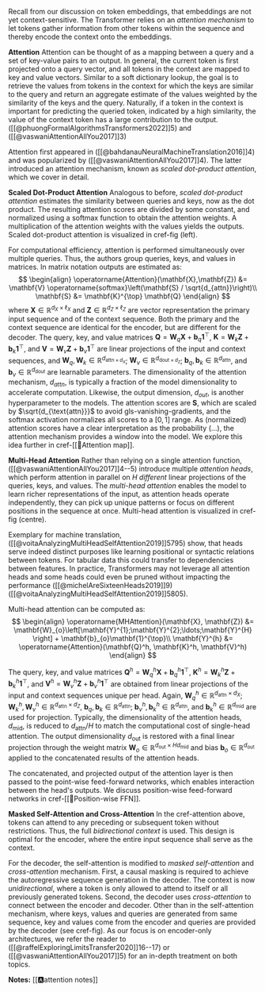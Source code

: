 Recall from our discussion on token embeddings, that embeddings are not yet context-sensitive. The Transformer relies on an *attention mechanism* to let tokens gather information from other tokens within the sequence and thereby encode the context onto the embeddings.

**Attention**
Attention can be thought of as a mapping between a query and a set of key-value pairs to an output. In general, the current token is first projected onto a query vector, and all tokens in the context are mapped to key and value vectors. Similar to a soft dictionary lookup, the goal is to retrieve the values from tokens in the context for which the keys are similar to the query and return an aggregate estimate of the values weighted by the similarity of the keys and the query. Naturally, if a token in the context is important for predicting the queried token, indicated by a high similarity, the value of the context token has a large contribution to the output.  ([[@phuongFormalAlgorithmsTransformers2022]]5) and ([[@vaswaniAttentionAllYou2017]]3)

Attention first appeared in ([[@bahdanauNeuralMachineTranslation2016]]4) and was popularized by ([[@vaswaniAttentionAllYou2017]]4). The latter introduced an attention mechanism, known as *scaled dot-product attention*, which we cover in detail.

**Scaled Dot-Product Attention**
Analogous to before, *scaled dot-product attention* estimates the similarity between queries and keys, now as the dot product. The resulting attention scores are divided by some constant, and normalized using a softmax function to obtain the attention weights. A multiplication of the attention weights with the values yields the outputs. Scaled dot-product attention is visualized in cref-fig (left).

For computational efficiency, attention is performed simultaneously over multiple queries. Thus, the authors group queries, keys, and values in matrices. In matrix notation outputs are estimated as:
$$
\begin{align}
\operatorname{Attention}(\mathbf{X},\mathbf{Z}) &= \mathbf{V} \operatorname{softmax}\left(\mathbf{S} / \sqrt{d_{attn}}\right)\\
 \mathbf{S} &= \mathbf{K}^{\top} \mathbf{Q}
\end{align}
$$
where $\mathbf{X} \in \mathbb{R}^{d_X\times \ell_X}$ and $\mathbf{Z} \in \mathbb{R}^{d_Z\times \ell_Z}$  are vector representation the primary input sequence and of the context sequence. Both the primary and the context sequence are identical for the encoder, but are different for the decoder. The query, key, and value matrices $\mathbf{Q}=\mathbf{W}_q \mathbf{X} + \mathbf{b}_q\mathbf{1}^{\top}$, $\mathbf{K}=\mathbf{W}_k \mathbf{Z} + \mathbf{b}_k\mathbf{1}^{\top}$, and $\mathbf{V}=\mathbf{W}_v \mathbf{Z} + \mathbf{b}_v\mathbf{1}^{\top}$ are linear projections of the input and context sequences, and $\mathbf{W}_q, \mathbf{W}_k \in \mathbb{R}^{d_{\mathrm{attn}\times d_{X}}}$; $\mathbf{W}_v \in \mathbb{R}^{d_{\mathrm{dout}\times d_{Z}}}$; $\mathbf{b}_q, \mathbf{b}_k \in \mathbb{R}^{d_{\mathrm{attn}}}$, and $\mathbf{b}_v \in \mathbb{R}^{d_{\mathrm{dout}}}$ are learnable parameters. The dimensionality of the attention mechanism, $d_{attn}$, is typically a fraction of the model dimensionality to accelerate computation. Likewise, the output dimension, $d_{out}$, is another hyperparameter to the models. The attention scores are $\mathbf{S}$, which are scaled by $\sqrt{d_{\text{attn}}}$ to avoid gls-vanishing-gradients, and the softmax activation normalizes all scores to a $[0,1]$ range. As (normalized) attention scores have a clear interpretation as the probability (...), the attention mechanism provides a window into the model. We explore this idea further in cref-[[🧭Attention map]].

**Multi-Head Attention**
Rather than relying on a single attention function, ([[@vaswaniAttentionAllYou2017]]4--5) introduce multiple *attention heads*, which perform attention in parallel on $H$ *different* linear projections of the queries, keys, and values. The *multi-head attention* enables the model to learn richer representations of the input, as attention heads operate independently, they can pick up unique patterns or focus on different positions in the sequence at once. Multi-head attention is visualized in cref-fig (centre).

Exemplary for machine translation, ([[@voitaAnalyzingMultiHeadSelfAttention2019]]5795) show, that heads serve indeed distinct purposes like learning positional or syntactic relations between tokens. For tabular data this could transfer to dependencies between features. In practice, Transformers may not leverage all attention heads and some heads could even be pruned without impacting the performance ([[@michelAreSixteenHeads2019]]9) ([[@voitaAnalyzingMultiHeadSelfAttention2019]]5805).

Multi-head attention can be computed as:
$$
\begin{align}
\operatorname{MHAttention}(\mathbf{X}, \mathbf{Z}) &= \mathbf{W}_{o}\left[\mathbf{Y}^{1};\mathbf{Y}^{2};\ldots;\mathbf{Y}^{H} \right] + \mathbf{b}_{o}\mathbf{1}^{\top}\\
\mathbf{Y}^{h} &= \operatorname{Attention}(\mathbf{Q}^h, \mathbf{K}^h, \mathbf{V}^h) 
\end{align}
$$

The query, key, and value matrices  $\mathbf{Q}^{h}=\mathbf{W}^h_q \mathbf{X} + \mathbf{b}^h_q\mathbf{1}^{\top}$, $\mathbf{K}^{h}=\mathbf{W}_k^h \mathbf{Z} + \mathbf{b}_k^h\mathbf{1}^{\top}$, and $\mathbf{V}^{h}=\mathbf{W}_v^h \mathbf{Z} + \mathbf{b}_v^h\mathbf{1}^{\top}$ are obtained from linear projections of the input and context sequences unique per head. Again, $\mathbf{W}^{h}_{q} \in \mathbb{R}^{d_{\mathrm{attn}}\times d_{X}}$; $\mathbf{W}^{h}_{k}, \mathbf{W}^{h}_{v} \in \mathbb{R}^{d_{\mathrm{attn}}\times d_Z}$, $\mathbf{b}_q, \mathbf{b}_k \in \mathbb{R}^{d_{\mathrm{attn}}}$; $\mathbf{b}^h_v, \mathbf{b}^h_k \in \mathbb{R}^{d_{\mathrm{attn}}}$, and $\mathbf{b}^h_k \in \mathbb{R}^{d_{\mathrm{mid}}}$ are used for projection. Typically, the dimensionality of the attention heads, $d_{\mathrm{mid}}$, is reduced to $d_{\mathrm{attn}} / H$ to match the computational cost of single-head attention. The output dimensionality $d_{\text{out}}$ is restored with a final linear projection through the weight matrix $\mathbf{W}_{o} \in \mathbb{R}^{d_{\mathrm{out}}\times Hd_{\mathrm{mid}}}$ and bias $\mathbf{b}_o \in \mathbb{R}^{d_{\mathrm{out}}}$ applied to the concatenated results of the attention heads. 

The concatenated, and projected output of the attention layer is then passed to the point-wise feed-forward networks, which enables interaction between the head's outputs. We discuss position-wise feed-forward networks in cref-[[🎱Position-wise FFN]].

**Masked Self-Attention and Cross-Attention**
In the cref-attention above, tokens can attend to any preceding or subsequent token without restrictions. Thus, the full *bidirectional context* is used. This design is optimal for the encoder, where the entire input sequence shall serve as the context. 

For the decoder, the self-attention is modified to *masked self-attention* and *cross-attention* mechanism. First, a causal masking is required to achieve the autoregressive sequence generation in the decoder. The context is now *unidirectional*, where a token is only allowed to attend to itself or all previously generated tokens. Second, the decoder uses *cross-attention* to connect between the encoder and decoder. Other than in the self-attention mechanism, where keys, values and queries are generated from same sequence, key and values come from the encoder and queries are provided by the decoder (see cref-fig). As our focus is on encoder-only architectures, we refer the reader to ([[@raffelExploringLimitsTransfer2020]]16--17) or ([[@vaswaniAttentionAllYou2017]]5) for an in-depth treatment on both topics.

**Notes:**
[[🅰️attention notes]]

